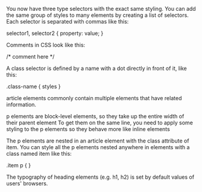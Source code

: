 You now have three type selectors with the exact same styling. You can add the same group of styles to many elements by creating a list of selectors. Each selector is separated with commas like this:

selector1, selector2 {
  property: value;
}

Comments in CSS look like this:

/* comment here */

A class selector is defined by a name with a dot directly in front of it, like this:

.class-name {
  styles
}

article elements commonly contain multiple elements that have related information.

 p elements are block-level elements, so they take up the entire width of their parent element
 To get them on the same line, you need to apply some styling to the p elements so they behave more like inline elements

 The p elements are nested in an article element with the class attribute of item. You can style all the p elements nested anywhere in elements with a class named item like this:

  .item p { }

  The typography of heading elements (e.g. h1, h2) is set by default values of users' browsers.